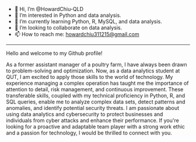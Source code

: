 - 👋 Hi, I’m @HowardChiu-QLD
- 👀 I’m interested in Python and data analysis.
- 🌱 I’m currently learning Python, R, MySQL, and data analysis.
- 💞️ I’m looking to collaborate on data analysis.
- 📫 How to reach me: howardchiu311215@gmail.com
---
Hello and welcome to my Github profile! 

As a former assistant manager of a poultry farm, I have always been drawn to problem-solving and optimization. Now, as a data analytics student at QUT, I am excited to apply those skills to the world of technology. My experience managing a complex operation has taught me the importance of attention to detail, risk management, and continuous improvement. These transferable skills, coupled with my technical proficiency in Python, R, and SQL queries, enable me to analyze complex data sets, detect patterns and anomalies, and identify potential security threats. I am passionate about using data analytics and cybersecurity to protect businesses and individuals from cyber attacks and enhance their performance. If you're looking for a proactive and adaptable team player with a strong work ethic and a passion for technology, I would be thrilled to connect with you.

<!---
HowardChiu-QLD/HowardChiu-QLD is a ✨ special ✨ repository because its `README.md` (this file) appears on your GitHub profile.
You can click the Preview link to take a look at your changes.
--->
